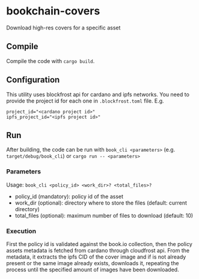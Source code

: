 
# bookchain-covers

Download high-res covers for a specific asset

## Compile

Compile the code with `cargo build`.

## Configuration

This utility uses blockfrost api for cardano and ipfs networks.
You need to provide the project id for each one in `.blockfrost.toml` file.
E.g.
```
project_id="<cardano project id>"
ipfs_project_id="<ipfs project id>"
```

## Run

After building, the code can be run with `book_cli <parameters>` (e.g. `target/debug/book_cli`) or `cargo run -- <parameters>`

### Parameters

Usage: `book_cli <policy_id> <work_dir>? <total_files>?`

* policy_id (mandatory): policy id of the asset
* work_dir (optional): directory where to store the files (default: current directory)
* total_files (optional): maximum number of files to download (default: 10)

### Execution

First the policy id is validated against the book.io collection, then the policy assets metadata is fetched from cardano through cloudfrost api.
From the metadata, it extracts the ipfs CID of the cover image and if is not already present or the same image already exists, downloads it, repeating the process until the specified amount of images have been downloaded.
